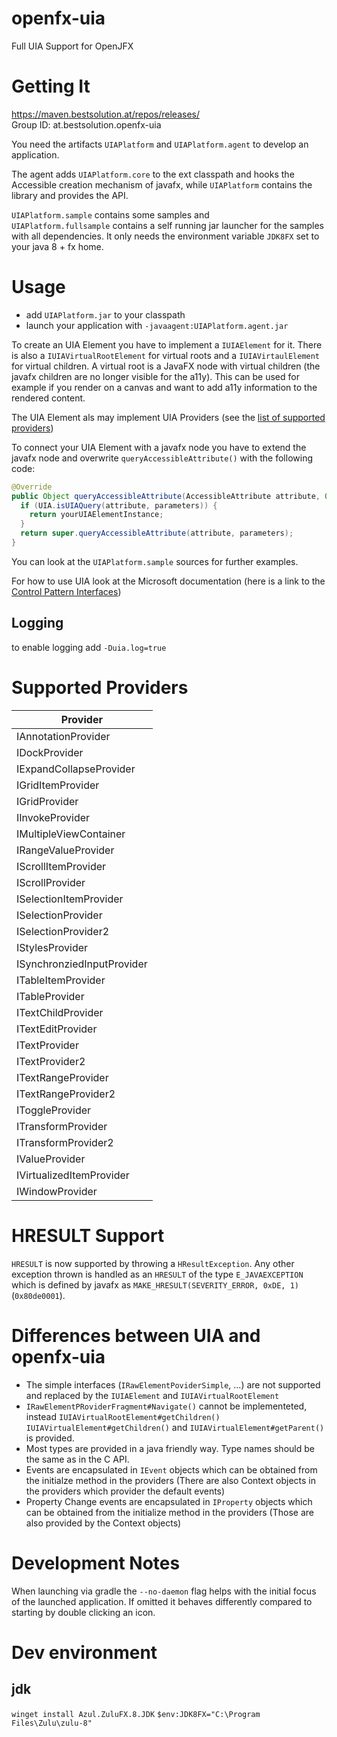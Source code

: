 # openfx-uia

Full UIA Support for OpenJFX

# Getting It

 https://maven.bestsolution.at/repos/releases/   
 Group ID: at.bestsolution.openfx-uia    

 You need the artifacts `UIAPlatform` and `UIAPlatform.agent` to develop an application.

 The agent adds `UIAPlatform.core` to the ext classpath and hooks the Accessible creation mechanism of javafx, while `UIAPlatform` contains the library and provides the API.

 `UIAPlatform.sample` contains some samples and   
 `UIAPlatform.fullsample` contains a self running jar launcher for the samples with all dependencies. It only needs the environment variable `JDK8FX` set to your java 8 + fx home.

# Usage

 * add `UIAPlatform.jar` to your classpath
 * launch your application with `-javaagent:UIAPlatform.agent.jar`

To create an UIA Element you have to implement a `IUIAElement` for it. There is also a `IUIAVirtualRootElement` for virtual roots and a `IUIAVirtaulElement` for virtual children. A virtual root is a JavaFX node with virtual children (the javafx children are no longer visible for the a11y). This can be used for example if you render on a canvas and want to add a11y information to the rendered content.

The UIA Element als may implement UIA Providers (see the [list of supported providers](#supported-providers))

To connect your UIA Element with a javafx node you have to extend the javafx node and overwrite `queryAccessibleAttribute()` with the following code:

```java
@Override
public Object queryAccessibleAttribute(AccessibleAttribute attribute, Object... parameters) {
  if (UIA.isUIAQuery(attribute, parameters)) {
    return yourUIAElementInstance;
  }
  return super.queryAccessibleAttribute(attribute, parameters);
}
```

You can look at the `UIAPlatform.sample` sources for further examples.

For how to use UIA look at the Microsoft documentation (here is a link to the [Control Pattern Interfaces](https://docs.microsoft.com/en-us/windows/win32/winauto/uiauto-cpinterfaces))

## Logging

 to enable logging add `-Duia.log=true`

# Supported Providers

| Provider                      |
| ------------------------      |
| IAnnotationProvider           |
| IDockProvider                 |
| IExpandCollapseProvider       |
| IGridItemProvider             |
| IGridProvider                 |
| IInvokeProvider               |
| IMultipleViewContainer        |
| IRangeValueProvider           |
| IScrollItemProvider           |
| IScrollProvider               |
| ISelectionItemProvider        |
| ISelectionProvider            |
| ISelectionProvider2           |
| IStylesProvider               |
| ISynchronziedInputProvider    |
| ITableItemProvider            |
| ITableProvider                |
| ITextChildProvider            |
| ITextEditProvider             |
| ITextProvider                 |
| ITextProvider2                |
| ITextRangeProvider            |
| ITextRangeProvider2           |
| IToggleProvider               |
| ITransformProvider            |
| ITransformProvider2           |
| IValueProvider                |
| IVirtualizedItemProvider      |
| IWindowProvider               |

# HRESULT Support
`HRESULT` is now supported by throwing a `HResultException`. Any other exception thrown is handled as an `HRESULT` of the type `E_JAVAEXCEPTION` which is defined by javafx as `MAKE_HRESULT(SEVERITY_ERROR, 0xDE, 1)` (`0x80de0001`).

# Differences between UIA and openfx-uia

 * The simple interfaces (`IRawElementPoviderSimple`, ...) are not supported and replaced by the `IUIAElement` and `IUIAVirtualRootElement`  
 * `IRawElementPRoviderFragment#Navigate()` cannot be implementeted, instead `IUIAVirtualRootElement#getChildren()` `IUIAVirtualElement#getChildren()` and `IUIAVirtualElement#getParent()` is provided.
 * Most types are provided in a java friendly way. Type names should be the same as in the C API.
 * Events are encapsulated in `IEvent` objects which can be obtained from the initialze method in the providers (There are also Context objects in the providers which provider the default events)
 * Property Change events are encapsulated in `IProperty` objects which can be obtained from the initialize method in the providers (Those are also provided by the Context objects)


 # Development Notes
 When launching via gradle the `--no-daemon` flag helps with the initial focus of the launched application. If omitted it behaves differently compared to starting by double clicking an icon.


 # Dev environment

 ## jdk
`winget install Azul.ZuluFX.8.JDK`
`$env:JDK8FX="C:\Program Files\Zulu\zulu-8"`